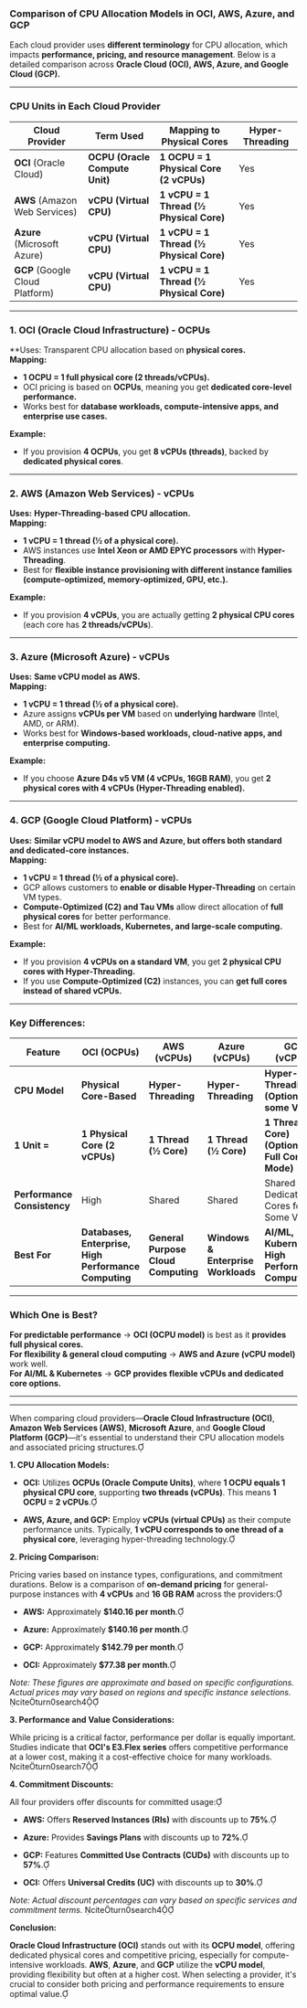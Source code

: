 ### **Comparison of CPU Allocation Models in OCI, AWS, Azure, and GCP**  

Each cloud provider uses **different terminology** for CPU allocation, which impacts **performance, pricing, and resource management**. Below is a detailed comparison across **Oracle Cloud (OCI), AWS, Azure, and Google Cloud (GCP).**  

---

### **CPU Units in Each Cloud Provider**
| Cloud Provider | Term Used | Mapping to Physical Cores | Hyper-Threading |
|--------------|------------|-------------------------|-----------------|
| **OCI** (Oracle Cloud) | **OCPU (Oracle Compute Unit)** | **1 OCPU = 1 Physical Core (2 vCPUs)** |  Yes |
| **AWS** (Amazon Web Services) | **vCPU (Virtual CPU)** | **1 vCPU = 1 Thread (½ Physical Core)** |  Yes |
| **Azure** (Microsoft Azure) | **vCPU (Virtual CPU)** | **1 vCPU = 1 Thread (½ Physical Core)** |  Yes |
| **GCP** (Google Cloud Platform) | **vCPU (Virtual CPU)** | **1 vCPU = 1 Thread (½ Physical Core)** |  Yes |

---

### **1. OCI (Oracle Cloud Infrastructure) - OCPUs**
**Uses: Transparent CPU allocation based on **physical cores.**  
**Mapping:**  
- **1 OCPU = 1 full physical core (2 threads/vCPUs).**  
- OCI pricing is based on **OCPUs**, meaning you get **dedicated core-level performance.**  
- Works best for **database workloads, compute-intensive apps, and enterprise use cases.**  

**Example:**  
- If you provision **4 OCPUs**, you get **8 vCPUs (threads)**, backed by **dedicated physical cores**.  

---

### **2. AWS (Amazon Web Services) - vCPUs**
**Uses:** **Hyper-Threading-based CPU allocation.**  
**Mapping:**  
- **1 vCPU = 1 thread (½ of a physical core).**  
- AWS instances use **Intel Xeon or AMD EPYC processors** with **Hyper-Threading**.  
- Best for **flexible instance provisioning with different instance families (compute-optimized, memory-optimized, GPU, etc.).**  

**Example:**  
- If you provision **4 vCPUs**, you are actually getting **2 physical CPU cores** (each core has **2 threads/vCPUs**).  

---

### **3. Azure (Microsoft Azure) - vCPUs**
**Uses:** **Same vCPU model as AWS.**  
**Mapping:**  
- **1 vCPU = 1 thread (½ of a physical core).**  
- Azure assigns **vCPUs per VM** based on **underlying hardware** (Intel, AMD, or ARM).  
- Works best for **Windows-based workloads, cloud-native apps, and enterprise computing.**  

**Example:**  
- If you choose **Azure D4s v5 VM (4 vCPUs, 16GB RAM)**, you get **2 physical cores with 4 vCPUs (Hyper-Threading enabled).**  

---

### **4. GCP (Google Cloud Platform) - vCPUs**
**Uses:** **Similar vCPU model to AWS and Azure, but offers both standard and dedicated-core instances.**  
**Mapping:**  
- **1 vCPU = 1 thread (½ of a physical core).**  
- GCP allows customers to **enable or disable Hyper-Threading** on certain VM types.  
- **Compute-Optimized (C2) and Tau VMs** allow direct allocation of **full physical cores** for better performance.  
- Best for **AI/ML workloads, Kubernetes, and large-scale computing.**  

**Example:**  
- If you provision **4 vCPUs on a standard VM**, you get **2 physical CPU cores with Hyper-Threading.**  
- If you use **Compute-Optimized (C2)** instances, you can **get full cores instead of shared vCPUs.**  

---

### **Key Differences:**
| Feature | OCI (OCPUs) | AWS (vCPUs) | Azure (vCPUs) | GCP (vCPUs) |
|---------|------------|------------|-------------|-------------|
| **CPU Model** | **Physical Core-Based** | **Hyper-Threading** | **Hyper-Threading** | **Hyper-Threading (Optional for some VMs)** |
| **1 Unit =** | **1 Physical Core (2 vCPUs)** | **1 Thread (½ Core)** | **1 Thread (½ Core)** | **1 Thread (½ Core) (Optional Full Core Mode)** |
| **Performance Consistency** |  High |  Shared |  Shared |  Shared (or Dedicated Cores for Some VMs) |
| **Best For** | **Databases, Enterprise, High Performance Computing** | **General Purpose Cloud Computing** | **Windows & Enterprise Workloads** | **AI/ML, Kubernetes, High Performance Computing** |

---

### **Which One is Best?**
 **For predictable performance** → **OCI (OCPU model)** is best as it **provides full physical cores.**  
 **For flexibility & general cloud computing** → **AWS and Azure (vCPU model)** work well.  
 **For AI/ML & Kubernetes** → **GCP provides flexible vCPUs and dedicated core options.**  

---
---

When comparing cloud providers—**Oracle Cloud Infrastructure (OCI)**, **Amazon Web Services (AWS)**, **Microsoft Azure**, and **Google Cloud Platform (GCP)**—it's essential to understand their CPU allocation models and associated pricing structures.

**1. CPU Allocation Models:**

- **OCI:** Utilizes **OCPUs (Oracle Compute Units)**, where **1 OCPU equals 1 physical CPU core**, supporting **two threads (vCPUs)**. This means **1 OCPU = 2 vCPUs**.

- **AWS, Azure, and GCP:** Employ **vCPUs (virtual CPUs)** as their compute performance units. Typically, **1 vCPU corresponds to one thread of a physical core**, leveraging hyper-threading technology.

**2. Pricing Comparison:**

Pricing varies based on instance types, configurations, and commitment durations. Below is a comparison of **on-demand pricing** for general-purpose instances with **4 vCPUs** and **16 GB RAM** across the providers:

- **AWS:** Approximately **$140.16 per month**.

- **Azure:** Approximately **$140.16 per month**.

- **GCP:** Approximately **$142.79 per month**.

- **OCI:** Approximately **$77.38 per month**.

*Note: These figures are approximate and based on specific configurations. Actual prices may vary based on regions and specific instance selections.* citeturn0search4

**3. Performance and Value Considerations:**

While pricing is a critical factor, performance per dollar is equally important. Studies indicate that **OCI's E3.Flex series** offers competitive performance at a lower cost, making it a cost-effective choice for many workloads. citeturn0search7

**4. Commitment Discounts:**

All four providers offer discounts for committed usage:

- **AWS:** Offers **Reserved Instances (RIs)** with discounts up to **75%**.

- **Azure:** Provides **Savings Plans** with discounts up to **72%**.

- **GCP:** Features **Committed Use Contracts (CUDs)** with discounts up to **57%**.

- **OCI:** Offers **Universal Credits (UC)** with discounts up to **30%**.

*Note: Actual discount percentages can vary based on specific services and commitment terms.* citeturn0search4

**Conclusion:**

**Oracle Cloud Infrastructure (OCI)** stands out with its **OCPU model**, offering dedicated physical cores and competitive pricing, especially for compute-intensive workloads. **AWS**, **Azure**, and **GCP** utilize the **vCPU model**, providing flexibility but often at a higher cost. When selecting a provider, it's crucial to consider both pricing and performance requirements to ensure optimal value. 
